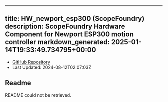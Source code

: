 
---
title: HW_newport_esp300 (ScopeFoundry)
description: ScopeFoundry Hardware Component for Newport ESP300 motion controller
markdown_generated: 2025-01-14T19:33:49.734795+00:00
---
- [GitHub Repository](https://github.com/ScopeFoundry/HW_newport_esp300)
- Last Updated: 2024-08-12T02:07:03Z
## Readme
README could not be retrieved.
